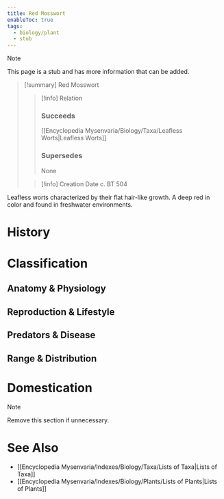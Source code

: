 ```yaml
---
title: Red Mosswort
enableToc: true
tags:
  - biology/plant
  - stub
---
```


> [!note]
> This page is a stub and has more information that can be added.

> [!summary] Red Mosswort
> > [!info] Relation
> > ### Succeeds
> > [[Encyclopedia Mysenvaria/Biology/Taxa/Leafless Worts|Leafless Worts]]
> > ### Supersedes
> > None
>
> > [!info] Creation Date
> > c. BT 504

Leafless worts characterized by their flat hair-like growth. A deep red in color and found in freshwater environments.
# History

# Classification
## Anatomy & Physiology

## Reproduction & Lifestyle

## Predators & Disease

## Range & Distribution

# Domestication

> [!note]
> Remove this section if unnecessary.
# See Also
- [[Encyclopedia Mysenvaria/Indexes/Biology/Taxa/Lists of Taxa|Lists of Taxa]]
- [[Encyclopedia Mysenvaria/Indexes/Biology/Plants/Lists of Plants|Lists of Plants]]